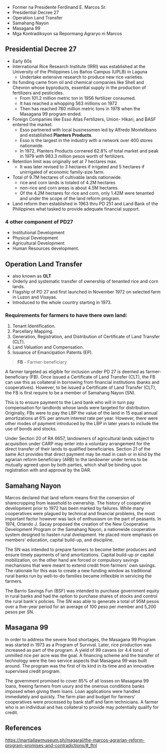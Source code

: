 - Former na Presidente Ferdinand E. Marcos Sr.
- Presidential Decree 27
- Operation Land Transfer
- Samahang Nayon
- Masagana 99
- Mga Kontradiksyon sa Repormang Agraryo ni Marcos

## Presidential Decree 27
- Early 60s
- International Rice Research Institute (IRRI) was established at the University of the Philippines Los Baños Campus (UPLB) in Laguna
	- Undertake extensive research to produce new rice varieties.
- Its funding came from oil and chemical companies like Shell and Chevron whose byproducts, essential supply in the production of fertilizers and pesticides. 
	- From 101.2 million metric ton in 1956 fertilizer consumed.
	- It has reached a whopping 563 millions on 1972
	- Then has reached 780 million metric tons in 1978 when the Masagana 99 program ended.
- Foreign Companies like Esso Atlas Fertilizers, Union- Hikari, and BASF entered the market.
	- Esso partnered with local businessmen led by Alfredo Montelibano and established **Planters Products**.
	- Esso is the largest in the industry with a network over 400 stores nationwide.
	- In 1972, Planters Products cornered 62.8% of total market and peak in 1979 with 983.3 million pesos worth of fertilizers.
- Retention limit was originally set at 7 hectares max.
	- It was later revised to 3 hectares if irrigated and 5 hectares if unirrigated of economic family-size farm.
- Total of 9.7M hectares of cultivable lands nationwide.
	- rice and corn lands is totaled of 4.2M hectares
	- non-rice and corn areas is about 4.5M hectares.
	- Of the 4.2M hectares for rice and corn, only 1.42M were tenanted and under the scope of the land reform program.
- Land reform then established in 1963 thru PD 251 and Land Bank of the Philippines what tasked to provide adequate financial support.

### 4 other component of PD27
- Institutional Development
- Physical Development
- Agricultural Development
- Human Resources development.

## Operation Land Transfer
- also known as **OLT**
- Orderly and systematic transfer of ownership of tenanted rice and corn lands.
- Flagship of PD 27 and first launched in November 1972 on selected farm in Luzon and Visayas.
- Introduced to the whole country starting in 1973.

### Requirements for farmers to have there own land:
1. Tenant Identification.
2. Parcellary Mapping.
3. Generation, Registration, and Distribution of Certificate of Land Transfer (CLT).
4. Land Valuation and Compensation.
5. Issuance of Emancipation Patents (EP).

> **FB**  - Farmer-beneficiary


A farmer targeted as eligible for inclusion under PD 27 is deemed as farmer-beneficiary (FB). Once issued a Certificate of Land Transfer (CLT), the FB can use this as collateral in borrowing from financial institutions (banks and cooperatives). However, to be issued a Certificate of Land Transfer (CLT), the FB is first require to be a member of Samahang Nayon (SN).

This is to ensure payment to the Land bank who will in turn pay compensation for landlords whose lands were targeted for distribution. Originally, FBs were to pay the LBP the value of the land in 15 equal annual amortizations at 6% per annum interest rate per year. However, there were other modes of payment introduced by the LBP in later years to include the use of bonds and stocks.

Under Section 20 of RA 6657, landowners of agricultural lands subject to acquisition under CARP may enter into a voluntary arrangement for the direct transfer of their lands to qualified beneficiaries. Section 21 of the same Act provides that direct payment may be mad in cash or in kind by the agrarian reform beneficiary (ARB) to the landowner under terms to be mutually agreed upon by both parties, which shall be binding upon registration with and approval by the DAR.



## Samahang Nayon
Marcos declared that land reform means first the conversion of sharecropping from leasehold to ownership. The history of cooperative development prior to 1972 has been marked by failures. While many cooperatives were plagued by technical and financial problems, the most important factor however was lack of enthusiasm on the part of peasants. In 1974, Orlando J. Sacay proposed the creation of the New Cooperative Development Program or the Samahang Nayon, a nationwide cooperative system designed to hasten rural dvelopment. He placed more emphasis on members' education, capital build-up, and discipline.

The SN was intended to prepare farmers to become better producers and ensure timely payments of land amortizations. Capital build-up or capital mobilization, on the other hand are forced or compulsory savings mechanisms that were meant to extend credit from farmers' own savings. The rationale for this was to create a new funding window as traditional rural banks run by well-to-do families became inflexible in servicing the farmers.

The Barrio Savings Fun (BSF) was intended to purchase government equity in rural banks and had the option to purchase shares of stocks and control the rural bank's policies. The SN was able to generate a total of 95M pesos over a five-year period for an average of 100 peso per member and 5,200 pesos per SN.

## Masagana 99

In order to address the severe food shortages, the Masagana 99 Program was started in 1973 as a Program of Survival. Later, rice production was increased as part of the program. A yield of 99 cavans (or 4.4 tons) of unmilled rice per acre was the goal. A financing scheme and the transfer of technology were the two service aspects that Masagana 99 was built around. The program was the first of its kind in its time and an innovative supervised credit program.

The government promised to cover 85% of all losses on Masagana 99 loans, freeing farmers from usury and the onerous conditions banks imposed when giving them loans. Loan applications were handled immediately and quickly. The farm plan and budget for farmers' cooperatives were processed by bank staff and farm technicians. A farmer who is an individual and has collateral to provide may potentially qualify for credit.

## References
https://martiallawmuseum.ph/magaral/the-marcos-agrarian-reform-program-promises-and-contradictions/#_ftnl
